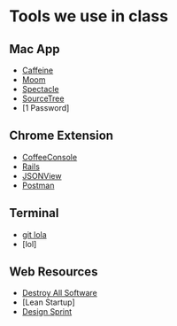 # Tools we use in class

## Mac App

- [Caffeine](https://itunes.apple.com/hk/app/caffeine/id411246225?mt=12)
- [Moom](https://itunes.apple.com/hk/app/moom/id419330170?mt=12)
- [Spectacle](http://spectacleapp.com/)
- [SourceTree](http://www.sourcetreeapp.com/)
- [1 Password]

## Chrome Extension

- [CoffeeConsole](https://github.com/snookca/CoffeeConsole/raw/master/coffeeconsole.crx)
- [Rails](https://chrome.google.com/webstore/detail/railspanel/gjpfobpafnhjhbajcjgccbbdofdckggg)
- [JSONView](https://chrome.google.com/webstore/detail/jsonview/chklaanhfefbnpoihckbnefhakgolnmc?hl=zh-TW)
- [Postman](https://chrome.google.com/webstore/detail/postman-rest-client/fdmmgilgnpjigdojojpjoooidkmcomcm)

## Terminal

- [git lola](http://blog.kfish.org/2010/04/git-lola.html)
- [lol]

## Web Resources

- [Destroy All Software](https://www.destroyallsoftware.com/screencasts)
- [Lean Startup]
- [Design Sprint](http://www.gv.com/lib/the-product-design-sprint-a-five-day-recipe-for-startups)
